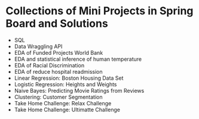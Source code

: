 # Collections of Mini Projects in Spring Board and Solutions
- SQL
- Data Wraggling API
- EDA of Funded Projects World Bank
- EDA and statistical inference of human temperature
- EDA of Racial Discrimination
- EDA of reduce hospital readmission
- Linear Regression: Boston Housing Data Set
- Logistic Regression: Heights and Weights
- Naive Bayes: Predicting Movie Ratings from Reviews
- Clustering: Customer Segmentation
- Take Home Challenge: Relax Challenge
- Take Home Challenge: Ultimatte Challenge
